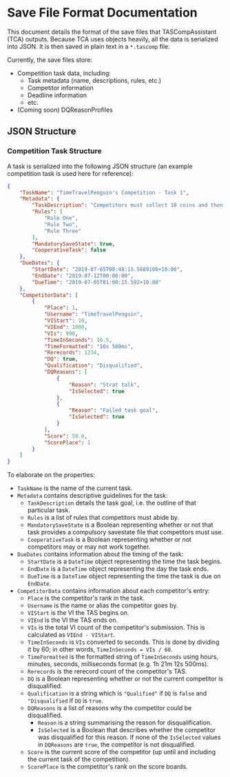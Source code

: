 # Save File Format Documentation
This document details the format of the save files that TASCompAssistant (TCA) outputs.
Because TCA uses objects heavily, all the data is serialized into JSON. It is then saved in plain text in a `*.tascomp` file.

Currently, the save files store:
* Competition task data, including:
    - Task metadata (name, descriptions, rules, etc.)
    - Competitor information
    - Deadline information
    - etc.
* (Coming soon) DQReasonProfiles

## JSON Structure
### Competition Task Structure
A task is serialized into the following JSON structure (an example competition task is used here for reference):
```JSON
{
	"TaskName": "TimeTravelPenguin's Competition - Task 1",
	"Metadata": {
		"TaskDescription": "Competitors must collect 10 coins and then kill 2 enemies",
		"Rules": [
			"Rule One",
			"Rule Two",
			"Rule Three"
		],
		"MandatorySaveState": true,
		"CooperativeTask": false
	},
	"DueDates": {
		"StartDate": "2019-07-05T00:48:15.5889106+10:00",
		"EndDate": "2019-07-12T00:00:00",
		"DueTime": "2019-07-05T01:00:15.592+10:00"
	},
	"CompetitorData": [
		{
			"Place": 1,
			"Username": "TimeTravelPenguin",
			"VIStart": 10,
			"VIEnd": 1000,
			"VIs": 990,
			"TimeInSeconds": 16.5,
			"TimeFormatted": "16s 500ms",
			"Rerecords": 1234,
			"DQ": true,
			"Qualification": "Disqualified",
			"DQReasons": [
				{
					"Reason": "Strat talk",
					"IsSelected": true
				},
				{
					"Reason": "Failed task goal",
					"IsSelected": true
				}
			],
			"Score": 50.0,
			"ScorePlace": 1
		}
	]
}
```
To elaborate on the properties:
- `TaskName` is the name of the current task.
- `Metadata` contains descriptive guidelines for the task:
    - `TaskDescription` details the task goal, i.e. the outline of that particular task.
    - `Rules` is a list of rules that competitors must abide by.
    - `MandatorySaveState` is a Boolean representing whether or not that task provides a compulsory savestate file that competitors must use.
    - `CooperativeTask` is a Boolean representing whether or not competitors may or may not work together.
- `DueDates` contains information about the timing of the task:
    - `StartDate` is a `DateTime` object representing the time the task begins.
    - `EndDate` is a `DateTime` object representing the day the task ends.
    - `DueTime` is a `DateTime` object representing the time the task is due on `EndDate`.
- `CompetitorData` contains information about each competitor's entry:
    - `Place` is the competitor's rank in the task.
    - `Username` is the name or alias the competitor goes by.
    - `VIStart` is the VI the TAS begins on.
    - `VIEnd` is the VI the TAS ends on.
    - `VIs` is the total VI count of the competitor's submission. This is calculated as `VIEnd - VIStart`.
    - `TimeInSeconds` is `VIs` converted to seconds. This is done by dividing it by 60; in other words, `TimeInSeconds = VIs / 60`.
    - `TimeFormatted` is the formatted string of `TimeInSeconds` using hours, minutes, seconds, milliseconds format (e.g. 1h 21m 12s 500ms).
    - `Rerecords` is the rerecord count of the competitor's TAS.
    - `DQ` is a Boolean representing whether or not the current competitor is disqualified.
    - `Qualification` is a string which is `"Qualified"` if `DQ` is `false` and `"Disqualified` if `DQ` is `true`.
    - `DQReasons` is a list of reasons why the competitor could be disqualified.
        - `Reason` is a string summarising the reason for disqualification.
        - `IsSelected` is a Boolean that describes whether the competitor was disqualified for this reason. If none of the `IsSelected` values in `DQReasons` are `true`, the competitor is not disqualified.
    - `Score` is the current score of the competitor (up until and including the current task of the competition).
    - `ScorePlace` is the competitor's rank on the score boards.
